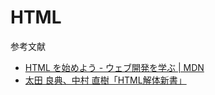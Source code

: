 # HTML

参考文献

- [HTML を始めよう - ウェブ開発を学ぶ | MDN](https://developer.mozilla.org/ja/docs/Learn/HTML/Introduction_to_HTML/Getting_started)
- [太田 良典、中村 直樹「HTML解体新書」](https://www.borndigital.co.jp/book/25999.html)
